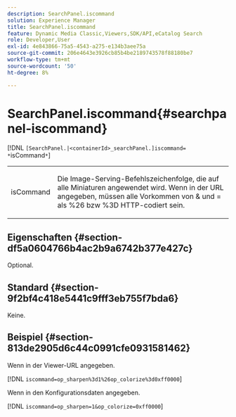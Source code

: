 ```yaml
---
description: SearchPanel.iscommand
solution: Experience Manager
title: SearchPanel.iscommand
feature: Dynamic Media Classic,Viewers,SDK/API,eCatalog Search
role: Developer,User
exl-id: 4e843866-75a5-4543-a275-e134b3aee75a
source-git-commit: 206e4643e3926cb85b4be2189743578f88180be7
workflow-type: tm+mt
source-wordcount: '50'
ht-degree: 8%

---
```


# SearchPanel.iscommand{#searchpanel-iscommand}

[!DNL `[SearchPanel.|<containerId>_searchPanel.]iscommand= *`isCommand`*`]

<table id="table_9E7BB12BF371419F88DD4D24EF04632C"> 
 <tbody> 
  <tr> 
   <td colname="col1"> <p> <span class="codeph"><span class="varname"> isCommand</span></span> </p> </td> 
   <td colname="col2"> <p> Die Image-Serving-Befehlszeichenfolge, die auf alle Miniaturen angewendet wird. Wenn in der URL angegeben, müssen alle Vorkommen von <span class="codeph"> &amp;</span> und <span class="codeph"> =</span> als <span class="codeph"> %26 bzw</span> <span class="codeph"> %3D</span> HTTP-codiert sein. </p> </td> 
  </tr> 
 </tbody> 
</table>

## Eigenschaften {#section-df5a0604766b4ac2b9a6742b377e427c}

Optional.

## Standard {#section-9f2bf4c418e5441c9fff3eb755f7bda6}

Keine.

## Beispiel {#section-813de2905d6c44c0991cfe0931581462}

Wenn in der Viewer-URL angegeben.

[!DNL `iscommand=op_sharpen%3d1%26op_colorize%3d0xff0000`]

Wenn in den Konfigurationsdaten angegeben.

[!DNL `iscommand=op_sharpen=1&op_colorize=0xff0000`]
